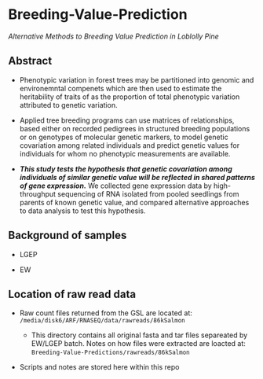 # Breeding-Value-Prediction

*Alternative Methods to Breeding Value Prediction in Loblolly Pine*

## Abstract

* Phenotypic variation in forest trees may be partitioned into genomic and environemntal compenets which are then used to estimate the heritability of traits of as the proportion of total phenotypic variation attributed to genetic variation.

* Applied tree breeding programs can use matrices of relationships, based either on recorded pedigrees in structured breeding populations or on genotypes of molecular genetic markers, to model genetic covariation among related individuals and predict genetic values for individuals for whom no phenotypic measurements are available. 

* ***This study tests the hypothesis that genetic covariation among individuals of similar genetic value will be reflected in shared patterns of gene expression.*** We collected gene expression data by high-throughput sequencing of RNA isolated from pooled seedlings from parents of known genetic value, and compared alternative approaches to data analysis to test this hypothesis.

## Background of samples

* LGEP

* EW

## Location of raw read data

* Raw count files returned from the GSL are located at: ```/media/disk6/ARF/RNASEQ/data/rawreads/86kSalmon```
     
     - This directory contains all original fasta and tar files separeated by EW/LGEP batch. Notes on how files were extracted are loacted at: ```Breeding-Value-Predictions/rawreads/86kSalmon```

* Scripts and notes are stored here within this repo
